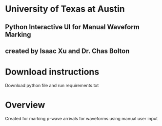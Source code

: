 # University of Texas at Austin
## Python Interactive UI for Manual Waveform Marking
created by Isaac Xu and Dr. Chas Bolton
-----------------------------------
# Download instructions
Download python file and run requirements.txt 
# Overview
Created for marking p-wave arrivals for waveforms using manual user input 
